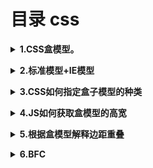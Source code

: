 # 目录 css

<b><details><summary>1.CSS盒模型。</summary></b>
```
盒子模型简单点理解就是外边距(margin)+边框(border)+内边距(padding)+内容(content)，页面所呈现的效果其实就是一个个盒子堆叠而成的
有两种，W3C盒子模型(标准盒模型)和IE盒子模型(怪异盒模型)
```
</details>

<b><details><summary>2.标准模型+IE模型</summary></b>
```
在标准模式下的盒模型，盒子实际内容（content）的width/height=我们设置的width/height;盒子总宽度/高度=width/height+padding+border+margin  
在怪异模式下的盒模型，盒子实际内容（content）的width/height+内边距padding+边框border宽度=我们设置的width/height，盒子总宽度/高度=width/height + margin = 内容区宽度/高度 + padding + border + margin
```
</details>

<b><details><summary>3.CSS如何指定盒子模型的种类</summary></b>
```
box-sizing 属性允许以特定的方式定义匹配某个区域的特定元素。
content-box(W3C（标准盒模型）)
border-box(IE盒子模型（怪异盒模型）)
inherit
```
</details>

<b><details><summary>4.JS如何获取盒模型的高宽</summary></b>
```
1.dom.style.width/height   
这种方法只能获取使用内联样式的元素的宽和高。 
也就是说如果该节点的样式是在style标签中或是外部的CSS样式表中的话，通过这种方法是没办法获取dom的宽高的。 
2.dom.currentStyle.width/height   
这种方法获取的是浏览器渲染以后的元素的宽和高，无论是用何种方式引入的css样式都可以，但只有IE浏览器支持这种写法。  
无论以哪种方式，内联也好，style标签中也好，都可以获取的到。但是这种方法只能在IE浏览器中使用
3.window.getComputedStyle(dom).width/height   
这种方法获取的也是浏览器渲染以后的元素的宽和高，但这种写法兼容性更好一些。  
4.dom.getBoundingClientRect().width/height  
这种方法经常使用的场所是，计算一个元素的绝对位置（相对于视窗左上角），它能拿到元素的left、top、width、height 4个属性。
```
</details>

<b><details><summary>5.根据盒模型解释边距重叠</summary></b>
```
边界重叠是指两个或多个盒子(可能相邻也可能嵌套)的相邻边界(其间没有任何非空内容、补白、边框)重合在一起而形成一个单一边界。
两个或多个块级盒子的垂直相邻边界会重合，它们的边界宽度是相邻边界宽度中的最大值。注意水平边界是不会重合的
```
</details>

<b><details><summary>6.BFC</summary></b>
```
概念：块级格式化上下文

BFC的原理（BFC的渲染规则）：
在BFC这个元素垂直方向的边距会发生重叠；
BC的区域不会与浮动元素的box重叠（用来清除浮动和做布局）；
BC在页面上是一个独立的容器，其里外的元素不会互相影响；
计算BFC高度的时候，浮动元素也会参与计算；

创建BFC的方法:
1.float值不为none
2.position值不为static和absolute
3.display属性为table/table-cell等与table相关的值
4.overflow值不为visible

BFC的使用场景：
1.BFC垂直方向边距重叠的问题；
2.BFC不与float重叠；
3.清除浮动
```
</details>